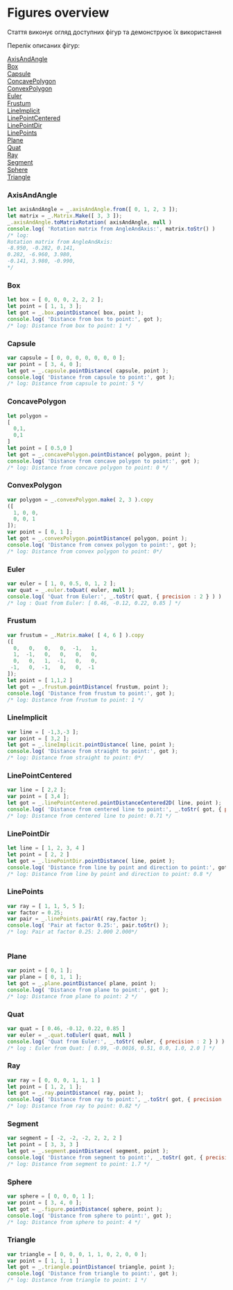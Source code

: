 # Figures overview

Стаття виконує огляд доступних фігур та демонструює їх використання

Перелік описаних фігур:

[AxisAndAngle](./FiguresOverview.md#AxisAndAngle)<br>
[Box](./FiguresOverview.md#Box)<br>
[Capsule](./FiguresOverview.md#Capsule)<br>
[ConcavePolygon](./FiguresOverview.md#ConcavePolygon)<br>
[ConvexPolygon](./FiguresOverview.md#ConvexPolygon)<br>
[Euler](./FiguresOverview.md#Euler)<br>
[Frustum](./FiguresOverview.md#Frustum)<br>
[LineImplicit](./FiguresOverview.md#LineImplicit)<br>
[LinePointCentered](./FiguresOverview.md#LinePointCentered)<br>
[LinePointDir](./FiguresOverview.md#LinePointDir)<br>
[LinePoints](./FiguresOverview.md#LinePoints)<br>
[Plane](./FiguresOverview.md#Plane)<br>
[Quat](./FiguresOverview.md#Quat)<br>
[Ray](./FiguresOverview.md#Ray)<br>
[Segment](./FiguresOverview.md#Segment)<br>
[Sphere](./FiguresOverview.md#Sphere)<br>
[Triangle](./FiguresOverview.md#Triangle)<br>

### AxisAndAngle

```js
let axisAndAngle = _.axisAndAngle.from([ 0, 1, 2, 3 ]);
let matrix = _.Matrix.Make([ 3, 3 ]);
_.axisAndAngle.toMatrixRotation( axisAndAngle, null )
console.log( 'Rotation matrix from AngleAndAxis:', matrix.toStr() )
/* log: 
Rotation matrix from AngleAndAxis:
-8.950, -0.282, 0.141, 
0.282, -6.960, 3.980, 
-0.141, 3.980, -0.990, 
*/

```

### Box

```js
let box = [ 0, 0, 0, 2, 2, 2 ];
let point = [ 1, 1, 3 ];
let got = _.box.pointDistance( box, point );
console.log( 'Distance from box to point:', got );
/* log: Distance from box to point: 1 */
```

### Capsule

```js
var capsule = [ 0, 0, 0, 0, 0, 0, 0 ];
var point = [ 3, 4, 0 ];
let got = _.capsule.pointDistance( capsule, point );
console.log( 'Distance from capsule to point:', got );
/* log: Distance from capsule to point: 5 */
```

### ConcavePolygon

```js
let polygon = 
[
  0,1,
  0,1
]
let point = [ 0.5,0 ]
let got = _.concavePolygon.pointDistance( polygon, point );
console.log( 'Distance from concave polygon to point:', got );
/* log: Distance from concave polygon to point: 0 */
```

### ConvexPolygon

```js
var polygon = _.convexPolygon.make( 2, 3 ).copy
([
  1, 0, 0,
  0, 0, 1
]);
var point = [ 0, 1 ];
let got = _.convexPolygon.pointDistance( polygon, point );
console.log( 'Distance from convex polygon to point:', got );
/* log: Distance from convex polygon to point: 0*/
```

### Euler

```js
var euler = [ 1, 0, 0.5, 0, 1, 2 ];
var quat = _.euler.toQuat( euler, null );
console.log( 'Quat from Euler:', _.toStr( quat, { precision : 2 } ) )
/* log : Quat from Euler: [ 0.46, -0.12, 0.22, 0.85 ] */
```

### Frustum

```js
var frustum = _.Matrix.make( [ 4, 6 ] ).copy
([
  0,   0,   0,   0,  -1,   1,
  1,  -1,   0,   0,   0,   0,
  0,   0,   1,  -1,   0,   0,
 -1,   0,  -1,   0,   0,  -1
]);
let point = [ 1,1,2 ]
let got = _.frustum.pointDistance( frustum, point );
console.log( 'Distance from frustum to point:', got );
/* log: Distance from frustum to point: 1 */
```

### LineImplicit

```js
var line = [ -1,3,-3 ];
var point = [ 3,2 ];
let got = _.lineImplicit.pointDistance( line, point );
console.log( 'Distance from straight to point:', got );
/* log: Distance from straight to point: 0*/
```

### LinePointCentered

```js
var line = [ 2,2 ];
var point = [ 3,4 ];
let got = _.linePointCentered.pointDistanceCentered2D( line, point );
console.log( 'Distance from centered line to point:', _.toStr( got, { precision : 2 } ) )
/* log: Distance from centered line to point: 0.71 */
```

### LinePointDir

```js
let line = [ 1, 2, 3, 4 ]
let point = [ 2, 2 ]
let got = _.linePointDir.pointDistance( line, point );
console.log( 'Distance from line by point and direction to point:', got );
/* log: Distance from line by point and direction to point: 0.8 */
```

### LinePoints

```js
var ray = [ 1, 1, 5, 5 ];
var factor = 0.25;
var pair = _.linePoints.pairAt( ray,factor );
console.log( 'Pair at factor 0.25:', pair.toStr() );
/* log: Pair at factor 0.25: 2.000 2.000*/
 
```

### Plane

```js
var point = [ 0, 1 ];
var plane = [ 0, 1, 1 ];
let got = _.plane.pointDistance( plane, point );
console.log( 'Distance from plane to point:', got );
/* log: Distance from plane to point: 2 */
```

### Quat

```js
var quat = [ 0.46, -0.12, 0.22, 0.85 ]
var euler = _.quat.toEuler( quat, null )
console.log( 'Quat from Euler:', _.toStr( euler, { precision : 2 } ) )
/* log : Euler from Quat: [ 0.99, -0.0016, 0.51, 0.0, 1.0, 2.0 ] */
```

### Ray

```js
var ray = [ 0, 0, 0, 1, 1, 1 ]
let point = [ 1, 2, 1 ];
let got = _.ray.pointDistance( ray, point );
console.log( 'Distance from ray to point:', _.toStr( got, { precision : 2 } ) );
/* log: Distance from ray to point: 0.82 */
```

### Segment

```js
var segment = [ -2, -2, -2, 2, 2, 2 ]
let point = [ 3, 3, 3 ]
let got = _.segment.pointDistance( segment, point );
console.log( 'Distance from segment to point:', _.toStr( got, { precision : 2 } ) );
/* log: Distance from segment to point: 1.7 */
```

### Sphere

```js
var sphere = [ 0, 0, 0, 1 ];
var point = [ 3, 4, 0 ];
let got = _.figure.pointDistance( sphere, point );
console.log( 'Distance from sphere to point:', got );
/* log: Distance from sphere to point: 4 */
```

### Triangle

```js
var triangle = [ 0, 0, 0, 1, 1, 0, 2, 0, 0 ];
var point = [ 1, 1, 1 ]
let got = _.triangle.pointDistance( triangle, point );
console.log( 'Distance from triangle to point:', got );
/* log: Distance from triangle to point: 1 */
```
